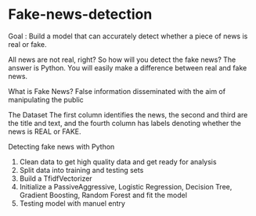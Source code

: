 # Fake-news-detection

Goal : Build a model that can accurately detect whether a piece of news is real or fake. 

All news are not real, right? So how will you detect the fake news? The answer is Python. You will easily make a difference between real and fake news.

What is Fake News?
False information disseminated with the aim of manipulating the public

The Dataset
The first column identifies the news, the second and third are the title and text, and the fourth column has labels denoting whether the news is REAL or FAKE. 

Detecting fake news with Python
1) Clean data to get high quality data and get ready for analysis
2) Split data into training and testing sets
3) Build a TfidfVectorizer 
4) Initialize a PassiveAggressive, Logistic Regression, Decision Tree, Gradient Boosting, Random Forest and fit the model
5) Testing model with manuel entry
